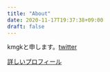```yaml
---
title: "About"
date: 2020-11-17T19:37:38+09:00
draft: false
---
```

kmgkと申します。[twitter](https://twitter.com/kmgk21444557)

[詳しいプロフィール](https://kmgk.github.io/portfolio)
